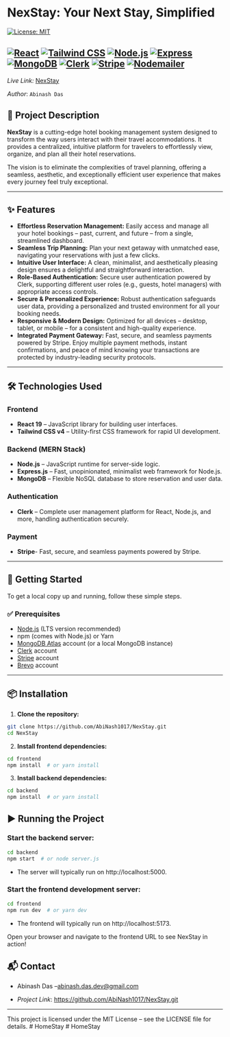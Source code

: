 # NexStay: Your Next Stay, Simplified

[![License: MIT](https://img.shields.io/badge/License-MIT-yellow.svg)](https://opensource.org/licenses/MIT)

[![React](https://img.shields.io/badge/React-19-61DAFB?logo=react&logoColor=white)](https://react.dev/)
[![Tailwind CSS](https://img.shields.io/badge/TailwindCSS-v4-38B2AC?logo=tailwind-css&logoColor=white)](https://tailwindcss.com/)
[![Node.js](https://img.shields.io/badge/Node.js-20.x-green?logo=node.js&logoColor=white)](https://nodejs.org/)
[![Express](https://img.shields.io/badge/Express.js-4.x-black?logo=express&logoColor=white)](https://expressjs.com/)
[![MongoDB](https://img.shields.io/badge/MongoDB-6.x-47A248?logo=mongodb&logoColor=white)](https://www.mongodb.com/)
[![Clerk](https://img.shields.io/badge/Clerk-Authentication-6E00FF?logo=clerk&logoColor=white)](https://clerk.dev)
[![Stripe](https://img.shields.io/badge/Stripe-Payments-635BFF?logo=stripe&logoColor=white)](https://stripe.com)
[![Nodemailer](https://img.shields.io/badge/Nodemailer-Email_Service-EA4335?logo=gmail&logoColor=white)](https://nodemailer.com)
---

*Live Link:* [NexStay](https://nexstay.vercel.app/)

*Author*: `Abinash Das`

## 📖 Project Description

**NexStay** is a cutting-edge hotel booking management system designed to transform the way users interact with their travel accommodations. It provides a centralized, intuitive platform for travelers to effortlessly view, organize, and plan all their hotel reservations.

The vision is to eliminate the complexities of travel planning, offering a seamless, aesthetic, and exceptionally efficient user experience that makes every journey feel truly exceptional.

---

## ✨ Features

- **Effortless Reservation Management:** Easily access and manage all your hotel bookings – past, current, and future – from a single, streamlined dashboard.
- **Seamless Trip Planning:** Plan your next getaway with unmatched ease, navigating your reservations with just a few clicks.
- **Intuitive User Interface:** A clean, minimalist, and aesthetically pleasing design ensures a delightful and straightforward interaction.
- **Role-Based Authentication:** Secure user authentication powered by Clerk, supporting different user roles (e.g., guests, hotel managers) with appropriate access controls.
- **Secure & Personalized Experience:** Robust authentication safeguards user data, providing a personalized and trusted environment for all your booking needs.
- **Responsive & Modern Design:** Optimized for all devices – desktop, tablet, or mobile – for a consistent and high-quality experience.
- **Integrated Payment Gateway:** Fast, secure, and seamless payments powered by Stripe. Enjoy multiple payment methods, instant confirmations, and peace of mind knowing your transactions are protected by industry-leading security protocols.
---

## 🛠️ Technologies Used

### Frontend
- **React 19** – JavaScript library for building user interfaces.
- **Tailwind CSS v4** – Utility-first CSS framework for rapid UI development.

### Backend (MERN Stack)
- **Node.js** – JavaScript runtime for server-side logic.
- **Express.js** – Fast, unopinionated, minimalist web framework for Node.js.
- **MongoDB** – Flexible NoSQL database to store reservation and user data.

### Authentication
- **Clerk** – Complete user management platform for React, Node.js, and more, handling authentication securely.

### Payment
- **Stripe**- Fast, secure, and seamless payments powered by Stripe.
---

## 🚀 Getting Started

To get a local copy up and running, follow these simple steps.

### ✅ Prerequisites

- [Node.js](https://nodejs.org/) (LTS version recommended)
- npm (comes with Node.js) or Yarn
- [MongoDB Atlas](https://www.mongodb.com/cloud/atlas) account (or a local MongoDB instance)
- [Clerk](https://clerk.dev/) account
- [Stripe](https://stripe.com) account
- [Brevo](https://brevo.com) account

---

## 📦 Installation

1. **Clone the repository:**

```bash
git clone https://github.com/AbiNash1017/NexStay.git
cd NexStay
```
2. **Install frontend dependencies:**
```bash
cd frontend
npm install  # or yarn install
```
3. **Install backend dependencies:**

```bash
cd backend
npm install  # or yarn install
```
## ▶️ Running the Project
### Start the backend server:
```bash
cd backend
npm start  # or node server.js
```
- The server will typically run on http://localhost:5000.

### Start the frontend development server:
```bash
cd frontend
npm run dev  # or yarn dev
```
- The frontend will typically run on http://localhost:5173.

Open your browser and navigate to the frontend URL to see NexStay in action!

## 📬 Contact
- Abinash Das –[abinash.das.dev@gmail.com](abinash.das.dev@gmail.com)

- *Project Link*: https://github.com/AbiNash1017/NexStay.git
---
This project is licensed under the MIT License – see the LICENSE file for details.
#   H o m e S t a y  
 #   H o m e S t a y  
 